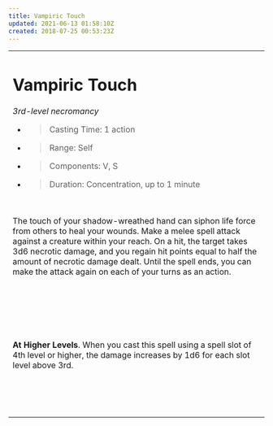 ```yaml
---
title: Vampiric Touch
updated: 2021-06-13 01:58:10Z
created: 2018-07-25 00:53:23Z
---
```


<table><tbody><tr class="odd"><td><h1 id="vampiric-touch"><strong>Vampiric Touch</strong></h1><p><em>3rd-level necromancy</em></p><ul><li><blockquote><p>Casting Time: 1 action</p></blockquote></li><li><blockquote><p>Range: Self</p></blockquote></li><li><blockquote><p>Components: V, S</p></blockquote></li><li><blockquote><p>Duration: Concentration, up to 1 minute</p></blockquote></li></ul><p> </p><p>The touch of your shadow-wreathed hand can siphon life force from others to heal your wounds. Make a melee spell attack against a creature within your reach. On a hit, the target takes 3d6 necrotic damage, and you regain hit points equal to half the amount of necrotic damage dealt. Until the spell ends, you can make the attack again on each of your turns as an action.</p><p> </p><p> </p><p> </p><p><strong>At Higher Levels</strong>. When you cast this spell using a spell slot of 4th level or higher, the damage increases by 1d6 for each slot level above 3rd.</p><p> </p><p> </p></td></tr></tbody></table>